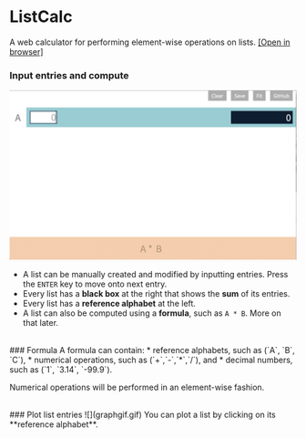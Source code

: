 # ListCalc

A web calculator for performing element-wise operations on lists.
[[Open in browser]](https://iamfranco.github.io/listCalc/)

### Input entries and compute
![](computegif.gif)
* A list can be manually created and modified by inputting entries. Press the `ENTER` key to move onto next entry.
* Every list has a **black box** at the right that shows the **sum** of its entries.
* Every list has a **reference alphabet** at the left.
* A list can also be computed using a **formula**, such as `A * B`. More on that later.

<br>
### Formula
A formula can contain:
  * reference alphabets, such as (`A`, `B`, `C`),
  * numerical operations, such as (`+`,`-`,`*`,`/`), and
  * decimal numbers, such as (`1`, `3.14`, `-99.9`).

Numerical operations will be performed in an element-wise fashion.

<br>
### Plot list entries
![](graphgif.gif)
You can plot a list by
clicking on its **reference alphabet**.